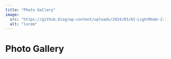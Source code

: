 ```yaml
---
title: "Photo Gallery"
image:
  src: "https://github.blog/wp-content/uploads/2024/03/AI-LightMode-2-1.png?resize=1200%2C630"
  alt: "lorem"
---
```


# Photo Gallery
